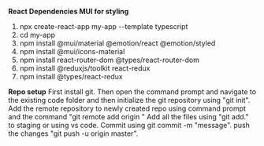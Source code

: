 **React Dependencies MUI for styling**
1. npx create-react-app my-app --template typescript
2. cd my-app
3. npm install @mui/material @emotion/react @emotion/styled
4. npm install @mui/icons-material
5. npm install react-router-dom @types/react-router-dom
6. npm install @reduxjs/toolkit react-redux
7. npm install @types/react-redux

**Repo setup**
First install git.
Then open the command prompt and navigate to the existing code folder and then initialize the git repository using "git init".
Add the remote repository to newly created repo using command prompt and the command "git remote add origin "
Add all the files using "git add." to staging or using vs code.
Commit using git commit -m "message".
push the changes "git push -u origin master".



